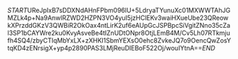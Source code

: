 $START$UReJpIxB7sDDXNdAHnFPbm096lU+5LdryaTYunuXc01MXWWTAhJGMZLk4p+Na9AnwlRZWD2HZPN3VO4yuI5jzHClEKv3waiHXueUbe23QReowkXPrzddGKzV3QWBiR2OkOax4ntLirK2uf6eAUpGcJSPBpcSiVgitZNno35cZal3SP1bCAYWre2ku0KvyAsveBe4tIZnUDtONpr8OtjLEmB4M/Cv5Lh07RTkmjufh4SQ4/zbyCTIqMbYxLX+zXHKI1SbmYEXsO0ehc8ZvkeJQ7o9OencQwZosYtqKD4zENrsigX+yp4p2890PAS3LMjReuDIEBoF522Oj/wouIYtnA==$END$